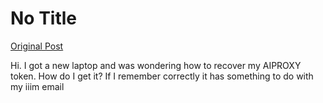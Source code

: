 # No Title

[Original Post](https://discourse.onlinedegree.iitm.ac.in/t/169029/226)

<p>Hi. I got a new laptop and was wondering how to recover my AIPROXY token. How do I get it? If I remember correctly it has something to do with my iiim email</p>